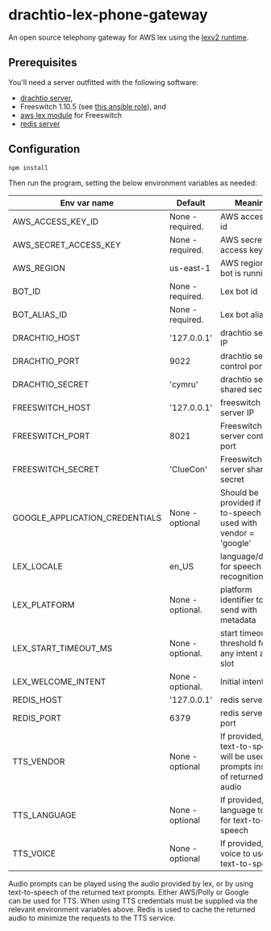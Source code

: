 # drachtio-lex-phone-gateway

An open source telephony gateway for AWS lex using the [lexv2 runtime](https://aws.amazon.com/blogs/aws/amazon-lex-enhanced-console-experience/).

## Prerequisites
You'll need a server outfitted with the following software:

- [drachtio server](https://drachtio.org),
- Freeswitch 1.10.5 (see [this ansible role](https://github.com/davehorton/ansible-role-fsmrf)), and
- [aws lex module](https://github.com/davehorton/drachtio-freeswitch-modules/tree/master/modules/mod_aws_lex) for Freeswitch
- [redis server](https://redis.io)

## Configuration
```
npm install
```
Then run the program, setting the below environment variables as needed:

|Env var name|Default|Meaning|
|------------|---------|-------|
|AWS_ACCESS_KEY_ID|None - required.|AWS access key id|
|AWS_SECRET_ACCESS_KEY|None - required.|AWS secret access key|
|AWS_REGION|us-east-1|AWS region the bot is running in|
|BOT_ID|None - required.|Lex bot id|
|BOT_ALIAS_ID|None - required.|Lex bot alias id|
|DRACHTIO_HOST|'127.0.0.1'|drachtio server IP|
|DRACHTIO_PORT|9022|drachtio server control port|
|DRACHTIO_SECRET|'cymru'|drachtio server shared secret|
|FREESWITCH_HOST|'127.0.0.1'|freeswitch server IP|
|FREESWITCH_PORT|8021|Freeswitch server control port|
|FREESWITCH_SECRET|'ClueCon'|Freeswitch server shared secret|
|GOOGLE_APPLICATION_CREDENTIALS|None - optional|Should be provided if text-to-speech is used with vendor = 'google'|
|LEX_LOCALE|en_US|language/dialect for speech recognition|
|LEX_PLATFORM|None - optional.|platform identifier to send with metadata|
|LEX_START_TIMEOUT_MS|None - optional.|start timeout threshold for any intent and slot|
|LEX_WELCOME_INTENT|None - optional.|Initial intent|
|REDIS_HOST|'127.0.0.1'|redis server IP|
|REDIS_PORT|6379|redis server tcp port|
|TTS_VENDOR|None - optional|If provided, text-to-speech will be used for prompts instead of returned audio|
|TTS_LANGUAGE|None - optional| If provided, language to use for text-to-speech|
|TTS_VOICE|None - optional|If provided, voice to use for text-to-speech|

Audio prompts can be played using the audio provided by lex, or by using text-to-speech of the returned text prompts.  Either AWS/Polly or Google can be used for TTS.  When using TTS credentials must be supplied via the relevant environment variables above.  Redis is used to cache the returned audio to minimize the requests to the TTS service.